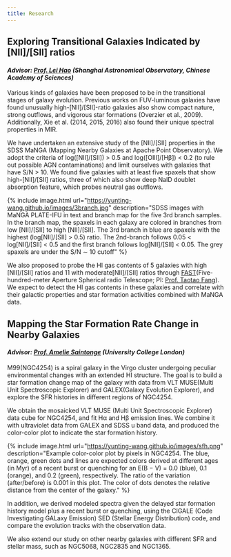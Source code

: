 ```yaml
---
title: Research
---
```


## Exploring Transitional Galaxies Indicated by [NII]/[SII] ratios

#### *Advisor: [Prof. Lei Hao](http://sourcedb.shao.cas.cn/yw/pl/fs/201012/t20101218_3046501.html) (Shanghai Astronomical Observatory, Chinese Academy of Sciences)*

Various kinds of galaxies have been proposed to be in the transitional stages of galaxy evolution. Previous works on FUV-luminous galaxies have found unusually high-[NII]/[SII]-ratio galaxies also show compact nature, strong outflows, and vigorous star formations (Overzier et al., 2009). Additionally, Xie et al. (2014, 2015, 2016) also found their unique spectral properties in MIR. 

We have undertaken an extensive study of the [NII]/[SII] properties in the SDSS MaNGA (Mapping Nearby Galaxies at Apache Point Observatory). We adopt the criteria of log([NII]/[SII]) > 0.5 and log([OIII]/[Hβ]) < 0.2 (to rule out possible AGN contaminations) and limit ourselves with galaxies that have S/N > 10. We found five galaxies with at least five spaxels that show high-[NII]/[SII] ratios, three of which also show deep NaID doublet absorption feature, which probes neutral gas outflows.

{% include image.html url="https://yunting-wang.github.io/images/3branch.jpg" description="SDSS images with MaNGA PLATE-IFU in text and branch map for the five 3rd branch samples. In the branch map, the spaxels in each galaxy are colored in branches from low [NII]/[SII] to high [NII]/[SII]. The 3rd branch in blue are spaxels with the highest
(log[NII]/[SII] > 0.5) ratio. The 2nd-branch follows 0.05 < log[NII]/[SII] < 0.5 and the first
branch follows log[NII]/[SII] < 0.05. The grey spaxels are under the S/N ∼ 10 cutoff" %}

[comment]: <![Alt text](https://yunting-wang.github.io/images/3branch.jpg "optional title")>

We also proposed to probe the HI gas contents of 5 galaxies with high [NII]/[SII] ratios and 11 with moderate[NII]/[SII] ratios through [FAST](https://ui.adsabs.harvard.edu/abs/2020RAA....20...64J/abstract)(Five-hundred-meter Aperture Spherical radio Telescope; PI: [Prof. Taotao Fang](https://astro.xmu.edu.cn/info/1074/1848.htm)). We expect to detect the HI gas contents in these galaxies and correlate with their galactic properties and star formation activities combined with MaNGA data.

## Mapping the Star Formation Rate Change in Nearby Galaxies

#### *Advisor: [Prof. Amelie Saintonge](http://www.star.ucl.ac.uk/~amelie/) (University College London)*

M99(NGC4254) is a spiral galaxy in the Virgo cluster undergoing peculiar environmental changes with an extended HI structure. The goal is to build a star formation change map of the galaxy with data from VLT MUSE(Multi Unit Spectroscopic Explorer) and GALEX(Galaxy Evolution Explorer), and explore the SFR histories in different regions of NGC4254.

We obtain the mosaicked VLT MUSE (Multi Unit Spectroscopic Explorer) data cube for NGC4254, and fit Hα and Hβ emission lines. We combine it with ultraviolet data from GALEX and SDSS u band data, and produced the color-color plot to indicate the star formation history.

{% include image.html url="https://yunting-wang.github.io/images/sfh.png" description="Example color-color plot by pixels in NGC4254. The blue, orange, green dots and lines are expected colors derived at different ages (in Myr) of a recent burst or quenching for an E(B − V) = 0.0 (blue), 0.1 (orange), and 0.2 (green), respectively. The ratio of the variation (after/before) is 0.001 in this plot. The color of dots denotes the relative distance from the center of the galaxy." %}

In addition, we derived modeled spectra given the delayed star formation history model plus a recent burst or quenching, using the CIGALE (Code Investigating GALaxy Emission) SED (Stellar Energy Distribution) code, and compare the evolution tracks with the observation data.

We also extend our study on other nearby galaxies with different SFR and stellar mass, such as NGC5068, NGC2835 and NGC1365.
